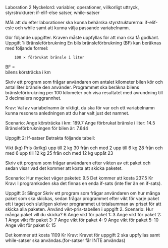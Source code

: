 Laboration 2
Nyckelord: variabler, operationer, villkorligt uttryck, styrstrukturer: if-elif-else satser, while-satser

Mål: att du efter laborationer ska kunna behärska styrstrukturerna: if-elif-esle och while samt att kunna välja passande variabelnamn.

Gör följande uppgifter.
Kraven måste uppfyllas för att man ska få godkänt.
Uppgift 1: Bränsleförbrukning
En bils bränsleförbrukning (BF) kan beräknas med följande formel:

        100 × förbrukat bränsle i liter
BF =	                                                                              
                 bilens körsträcka i km

Skriv ett program som frågar användaren om antalet kilometer bilen kör och antal liter bränsle den använder. Programmet ska beräkna bilens bränsleförbrukning per 100 kilometer och visa resultatet med avrundning till 3 decimalers noggrannhet.


Krav: Val av variabelnamn är viktigt, du ska för var och ett variabelnamn kunna resonera anledningen att du har valt just det namnet.

Scenario:
Ange körsträcka i km: 189.7 
Ange förbrukat bränsle i liter: 14.5 
Bränsleförbrukningen för bilen är: 7.644
 

Uppgift 2: If-satser
Betrakta följande tabell: 

Vikt (kg)	Pris (kr/kg)
upp till 2 kg	30
från och med 2 upp till 6 kg	28
från och med 6 upp till 12 kg	25
från och med 12 kg uppåt	23

Skriv ett program som frågar användaren efter vikten av ett paket och sedan visar vad det kommer att kosta att skicka paketet.

Scenario:
Hur mycket väger paketet: 9.5 
Det kommer att kosta 237.5 Kr
Krav: I programkoden ska det finnas en enda if-sats (inte fler än en if-sats).

Uppgift 3: Slingor
Skriv ett program som frågar användaren om hur många paket som ska skickas, sedan frågar programmet efter vikt för varje paket ett i taget och slutligen skriver programmet ut totalsumman av priset för att skicka alla paketen. Använd vikt-pris-tabellen i uppgift 2.
Scenario:
Hur många paket vill du skicka? 6 
Ange vikt för paket 1: 3 
Ange vikt för paket 2: 1 
Ange vikt för paket 3: 7 
Ange vikt för paket 4: 9 
Ange vikt för paket 5: 10 
Ange vikt för paket 6: 15 

Det kommer att kosta 1109 Kr
Krav: Kravet för uppgift 2 ska uppfyllas samt while-satser ska användas.(for-satser får INTE användas)

 
